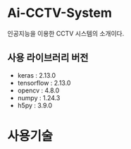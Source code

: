 # Ai-CCTV-System

인공지능을 이용한 CCTV 시스템의 소개이다.

## 사용 라이브러리 버전
- keras : 2.13.0
- tensorflow : 2.13.0
- opencv : 4.8.0
- numpy : 1.24.3
- h5py : 3.9.0
# 사용기술
